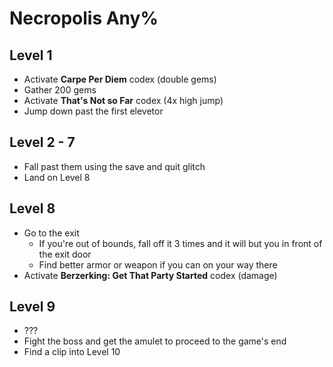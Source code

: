 # Necropolis Any%

## Level 1

- Activate **Carpe Per Diem** codex (double gems)
- Gather 200 gems
- Activate **That's Not so Far** codex (4x high jump)
- Jump down past the first elevetor

## Level 2 - 7

- Fall past them using the save and quit glitch
- Land on Level 8

## Level 8

- Go to the exit
  - If you're out of bounds, fall off it 3 times and it will but you in front of the exit door
  - Find better armor or weapon if you can on your way there
- Activate **Berzerking: Get That Party Started** codex (damage)

## Level 9

- ???
- Fight the boss and get the amulet to proceed to the game's end
- Find a clip into Level 10
